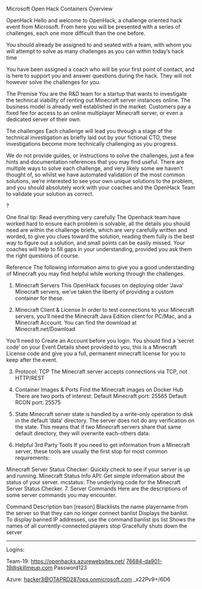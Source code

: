 Microsoft Open Hack Containers
Overview

OpenHack
Hello and welcome to OpenHack, a challenge oriented hack event from Microsoft. From here you will be presented with a series of challenges, each one more difficult than the one before.

You should already be assigned to and seated with a team, with whom you will attempt to solve as many challenges as you can within today’s hack time

You have been assigned a coach who will be your first point of contact, and is here to support you and answer questions during the hack. They will not however solve the challenges for you.

The Premise
You are the R&D team for a startup that wants to investigate the technical viability of renting out Minecraft server instances online. The business model is already well established in the market. Customers pay a fixed fee for access to an online multiplayer Minecraft server, or even a dedicated server of their own.

The challenges
Each challenge will lead you through a stage of the technical investigation as briefly laid out by your fictional CTO, these investigations become more technically challenging as you progress.

We do not provide guides, or instructions to solve the challenges, just a few hints and documentation references that you may find useful. There are multiple ways to solve each challenge, and very likely some we haven’t thought of, so whilst we have automated validation of the most common solutions, we’re interested to see your own unique solutions to the problem, and you should absolutely work with your coaches and the OpenHack Team to validate your solution as correct.

?

One final tip: Read everything very carefully
The Openhack team have worked hard to ensure each problem is solvable, all the details you should need are within the challenge briefs, which are very carefully written and worded, to give you clues toward the solution, reading them fully is the best way to figure out a solution, and small points can be easily missed. Your coaches will help to fill gaps in your understanding, provided you ask them the right questions of course.

Reference
The following information aims to give you a good understanding of Minecraft you may find helpful while working through the challenges.

1. Minecraft Servers
This OpenHack focuses on deploying older ‘Java’ Minecraft servers, we’ve taken the liberty of providing a custom container for these.

2. Minecraft Client & License
In order to test connections to your Minecraft servers, you’ll need the Minecraft Java Edition client for PC/Mac, and a Minecraft Account. You can find the download at Minecraft.net/Download

You’ll need to Create an Account before you login. You should find a ‘secret code’ on your Event Details sheet provided to you, this is a Minecraft License code and give you a full, permanent minecraft license for you to keep after the event.

3. Protocol: TCP
The Minecraft server accepts connections via TCP, not HTTP/REST

4. Container Images & Ports
Find the Minecraft images on Docker Hub
There are two ports of interest:
Default Minecraft port: 25565
Default RCON port: 25575
5. State
Minecraft server state is handled by a write-only operation to disk in the default ‘data’ directory. The server does not do any verification on the state. This means that if two Minecraft servers share that same default directory, they will overwrite each-others data.

6. Helpful 3rd Party Tools
If you need to get information from a Minecraft server, these tools are usually the first stop for most common requirements:

Minecraft Server Status Checker: Quickly check to see if your server is up and running.
Minecraft Status Info API: Get simple information about the status of your server.
mcstatus: The underlying code for the Minecraft Server Status Checker.
7. Server Commands
Here are the descriptions of some server commands you may encounter.

Command	Description
ban <playername> [reason]	Blacklists the name playername from the server so that they can no longer connect
banlist	Displays the banlist. To display banned IP addresses, use the command banlist ips
list	Shows the names of all currently-connected players
stop	Gracefully shuts down the server
  
-----------------------------------------------------------------------------------------------------------
Logins:

Team-19:
https://openhacks.azurewebsites.net/
76684-da901-19@skillmeup.com
Password123

Azure:
hacker3@OTAPRD287ops.onmicrosoft.com
_x22Pv9+/6D6
